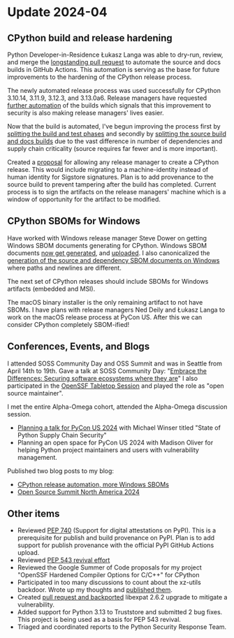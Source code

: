 # Update 2024-04

## CPython build and release hardening

Python Developer-in-Residence Łukasz Langa was able to dry-run, review,
and merge the [longstanding pull request](https://github.com/python/release-tools/pull/71) to automate the source and docs
builds in GitHub Actions. This automation is serving as the base for future improvements
to the hardening of the CPython release process.

The newly automated release process was used successfully for CPython 3.10.14, 3.11.9, 3.12.3,
and 3.13.0a6. Release managers have requested [further automation](https://github.com/python/release-tools/issues/108) of the builds
which signals that this improvement to security is also making release managers' lives easier.

Now that the build is automated, I've begun improving the process
first by [splitting the build and test phases](https://github.com/python/release-tools/pull/112) and secondly by
[splitting the source build and docs builds](https://github.com/python/release-tools/pull/120) due to the vast difference
in number of dependencies and supply chain criticality (source requires
far fewer and is more important).

Created a [proposal](https://github.com/python/release-tools/issues/111) for allowing any release manager to create a CPython release.
This would include migrating to a machine-identity instead of human identity for Sigstore signatures.
Plan is to add provenance to the source build to prevent tampering after the build has completed. Current process
is to sign the artifacts on the release managers' machine which is a window of opportunity for the artifact to be modified.

## CPython SBOMs for Windows

Have worked with Windows release manager Steve Dower on getting Windows SBOM documents generating for CPython.
Windows SBOM documents [now get generated](https://github.com/python/release-tools/pull/100#issuecomment-2046130399),
and [uploaded](https://github.com/python/release-tools/pull/117). I also canonicalized the [generation of
the source and dependency SBOM documents on Windows](https://github.com/python/cpython/pull/116138)
where paths and newlines are different.

The next set of CPython releases should include SBOMs for Windows artifacts (embedded and MSI).

The macOS binary installer is the only remaining artifact to not have SBOMs. I have plans with release managers Ned Deily and Łukasz Langa
to work on the macOS release process at PyCon US. After this we can consider CPython completely SBOM-ified!

## Conferences, Events, and Blogs

I attended SOSS Community Day and OSS Summit and was in Seattle from April 14th to 19th.
Gave a talk at SOSS Community Day: "[Embrace the Differences: Securing software ecosystems where they are](https://sosscdna24.sched.com/event/1aNLj/embrace-the-differences-securing-open-source-ecosystems-where-they-are-seth-larson-python-software-foundation)"
I also participated in the [OpenSSF Tabletop Session](https://sosscdna24.sched.com/event/1aN8l/ttx-session-moderated-by-dana-wang-openssf-the-linux-foundation-panelist-contributor-details-in-description) and played the role as "open source maintainer".

I met the entire Alpha-Omega cohort, attended the Alpha-Omega discussion session.

* [Planning a talk for PyCon US 2024](https://us.pycon.org/2024/schedule/presentation/148/) with Michael Winser titled "State of Python Supply Chain Security"
* Planning an open space for PyCon US 2024 with Madison Oliver for helping Python project maintainers and users with vulnerability management.

Published two blog posts to my blog:

* [CPython release automation, more Windows SBOMs](https://sethmlarson.dev/security-developer-in-residence-weekly-report-33)
* [Open Source Summit North America 2024](https://sethmlarson.dev/security-developer-in-residence-weekly-report-34)

## Other items

* Reviewed [PEP 740](https://discuss.python.org/t/pep-740-index-support-for-digital-attestations/44498) (Support for digital attestations on PyPI).
  This is a prerequisite for publish and build provenance on PyPI. Plan is to add support for publish provenance
  with the official PyPI GitHub Actions upload.
* Reviewed [PEP 543 revival effort](https://discuss.python.org/t/pre-pep-discussion-revival-of-pep-543/51263)
* Reviewed the Google Summer of Code proposals for my project "OpenSSF Hardened Compiler Options for C/C++" for CPython
* Participated in too many discussions to count about the xz-utils backdoor. Wrote up my thoughts and [published them](https://sethmlarson.dev/security-developer-in-residence-weekly-report-33#thoughts-on-xz-utils).
* Created [pull request and backported](https://github.com/python/cpython/pull/117296) libexpat 2.6.2 upgrade to mitigate a vulnerability.
* Added support for Python 3.13 to Truststore and submitted 2 bug fixes. This project is being used as a basis for PEP 543 revival.
* Triaged and coordinated reports to the Python Security Response Team.
